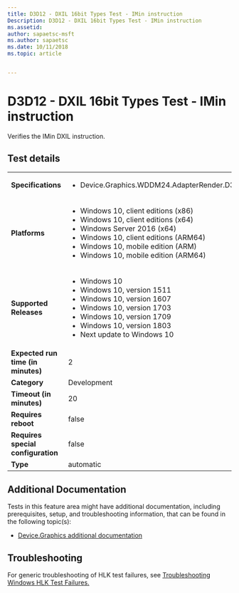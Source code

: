 ```yaml
---
title: D3D12 - DXIL 16bit Types Test - IMin instruction
Description: D3D12 - DXIL 16bit Types Test - IMin instruction
ms.assetid: 
author: sapaetsc-msft
ms.author: sapaetsc
ms.date: 10/11/2018
ms.topic: article


---
```


# D3D12 - DXIL 16bit Types Test - IMin instruction

Verifies the IMin DXIL instruction.

## Test details
|||
|---|---|
| **Specifications**  | <ul><li>Device.Graphics.WDDM24.AdapterRender.D3D12.Native16Bits.CoreRequirement</li></ul> |  
| **Platforms**   | <ul><li>Windows 10, client editions (x86)</li><li>Windows 10, client editions (x64)</li><li>Windows Server 2016 (x64)</li><li>Windows 10, client editions (ARM64)</li><li>Windows 10, mobile edition (ARM)</li><li>Windows 10, mobile edition (ARM64)</li></ul> |
| **Supported Releases** | <ul><li>Windows 10</li><li>Windows 10, version 1511</li><li>Windows 10, version 1607</li><li>Windows 10, version 1703</li><li>Windows 10, version 1709</li><li>Windows 10, version 1803</li><li>Next update to Windows 10</li></ul> |
|**Expected run time (in minutes)**| 2 |
|**Category**| Development |
|**Timeout (in minutes)**| 20 |
|**Requires reboot**| false |
|**Requires special configuration**| false |
|**Type**| automatic |




## Additional Documentation
Tests in this feature area might have additional documentation, including prerequisites, setup, and troubleshooting information, that can be found in the following topic(s): <ul><li>[Device.Graphics additional documentation](device-graphics-additional-documentation.md)</li></ul>

## Troubleshooting
For generic troubleshooting of HLK test failures, see [Troubleshooting Windows HLK Test Failures.](..\user\troubleshooting-windows-hlk-test-failures.md)